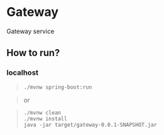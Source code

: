 # Gateway

Gateway service

## How to run?

### localhost

> `./mvnw spring-boot:run`<br>

> or

>`./mvnw clean`<br>
>`./mvnw install`<br>
>`java -jar target/gateway-0.0.1-SNAPSHOT.jar`